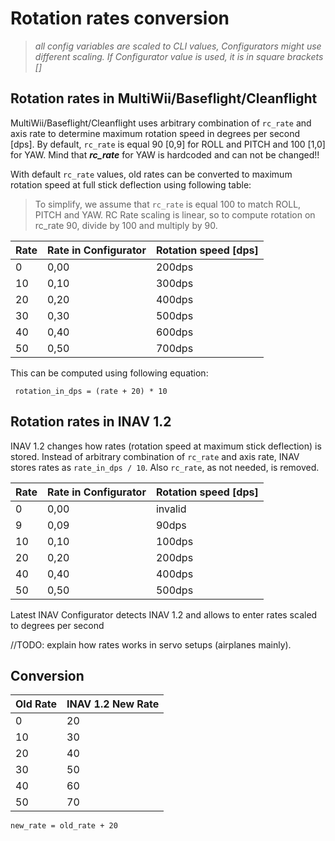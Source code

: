 # Rotation rates conversion

> _all config variables are scaled to CLI values, Configurators might use different scaling. If Configurator value is used, it is in square brackets []_

## Rotation rates in MultiWii/Baseflight/Cleanflight

MultiWii/Baseflight/Cleanflight uses arbitrary combination of `rc_rate` and axis rate to determine maximum rotation speed in degrees per second [dps]. By default, `rc_rate` is equal 90 [0,9] for ROLL and PITCH and 100 [1,0] for YAW. Mind that ***rc_rate*** for YAW is hardcoded and can not be changed!!

With default `rc_rate` values, old rates can be converted to maximum rotation speed at full stick deflection using following table:

> To simplify, we assume that `rc_rate` is equal 100 to match ROLL, PITCH and YAW. RC Rate scaling is linear, so to compute rotation on rc_rate 90, divide by 100 and multiply by 90.


| Rate | Rate in Configurator | Rotation speed [dps] |
| ---- | -------------------- | -------------------- |
| 0 | 0,00 | 200dps |
| 10 | 0,10 | 300dps |
| 20 | 0,20 | 400dps |
| 30 | 0,30 | 500dps |
| 40 | 0,40 | 600dps |
| 50 | 0,50 | 700dps |

This can be computed using following equation:

` rotation_in_dps = (rate + 20) * 10`

## Rotation rates in INAV 1.2

INAV 1.2 changes how rates (rotation speed at maximum stick deflection) is stored. Instead of arbitrary combination of `rc_rate` and axis rate, INAV stores rates as `rate_in_dps / 10`. Also `rc_rate`, as not needed, is removed.

| Rate | Rate in Configurator | Rotation speed [dps] |
| ---- | -------------------- | -------------------- |
| 0 | 0,00 | invalid |
| 9 | 0,09 | 90dps |
| 10 | 0,10 | 100dps |
| 20 | 0,20 | 200dps |
| 40 | 0,40 | 400dps |
| 50 | 0,50 | 500dps |

Latest INAV Configurator detects INAV 1.2 and allows to enter rates scaled to degrees per second

//TODO: explain how rates works in servo setups (airplanes mainly).

## Conversion

| Old Rate | INAV 1.2 New Rate |
| ---- | -------------------- |
| 0 | 20 |
| 10 | 30 |
| 20 | 40 |
| 30 | 50 |
| 40 | 60 |
| 50 | 70 |

```new_rate = old_rate + 20```